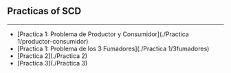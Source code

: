 ## Practicas of SCD


-------------------------------------------------------------

* [Practica 1: Problema de Productor y Consumidor](./Practica 1/productor-consumidor)
* [Practica 1: Problema de los 3 Fumadores](./Practica 1/3fumadores)
* [Practica 2](./Practica 2)
* [Practica 3](./Practica 3)
